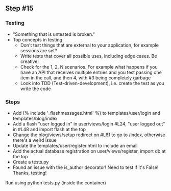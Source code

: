 ## Step #15

### Testing
- "Something that is untested is broken."
- Top concepts in testing
   - Don't test things that are external to your application, for example sessions are set?
   - Write tests that cover all possible uses, including edge cases. Be creative!
   - Check for the 1, 2, N scenarios. For example what happens if you have an API that receives multiple entries and you test passing one item in the call, and then 4, with #3 being completely garbage
   - Look into TDD (Test-driven-development), i.e. create the test as you write the code

### Steps
- Add {% include '_flashmessages.html' %} to templates/user/login and templates/blog/index
- Add a flash "user <user> logged in" in user/views/login #L24, "user logged out" in #L48 and import flash at the top
- Change the blog/views/setup redirect on #L61 to go to /index, otherwise there's a weird issue
- Update the templates/user/register.html to include an email
- Add the actual database registration on user/views/register, import db at the top
- Create a tests.py
- Found an issue with the is_author decorator! Need to test if it's False! Thanks, testing!

Run using python tests.py (inside the container)
